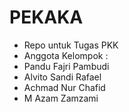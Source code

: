 # PEKAKA
- Repo untuk Tugas PKK
- Anggota Kelompok :
- Pandu Fajri Pambudi
- Alvito Sandi Rafael
- Achmad Nur Chafid
- M Azam Zamzami
